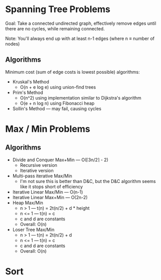 Spanning Tree Problems
======================

Goal: Take a connected undirected graph, effectively remove edges until there are no cycles, while remaining connected.

Note: You'll always end up with at least n-1 edges (where n &equiv; number of nodes)

Algorithms
----------

Minimum cost (sum of edge costs is lowest possible) algorithms:
* Kruskal's Method
    - O(n + e log e) using union-find trees
* Prim's Method
    - O(n^2) using implementation similar to Dijkstra's algorithm
    - O(e + n log n) using Fibonacci heap
* Sollin's Method &mdash; may fail, causing cycles


Max / Min Problems
==================

Algorithms
----------
* Divide and Conquer Max+Min &mdash; O(&lceil;3n/2&rceil; - 2)
    - Recursive version
    - Iterative version
* Multi-pass iterative Max/Min
    - I'm not sure this is better than D&C, but the D&C algorithm seems like it stops short of efficiency
* Iterative Linear Max/Min &mdash; O(n-1)
* Iterative Linear Max+Min &mdash; O(2n-2)
* Heap Max/Min
    - n > 1 &mdash; t(n) = 2t(n/2) + d * height
    - n <= 1 &mdash; t(n) = c
    - c and d are constants
    - Overall: O(n)
* Loser Tree Max/Min
    - n > 1 &mdash; t(n) = 2t(n/2) + d
    - n <= 1 &mdash; t(n) = c
    - c and d are constants
    - Overall: O(n)


Sort
====



